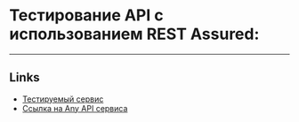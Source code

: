# Тестирование API с использованием REST Assured:

***

## Links
- [Тестируемый сервис ](https://www.healthcare.gov)
- [Ссылка на Any API сервиса](https://any-api.com/healthcare_gov/healthcare_gov/docs/API_Description)